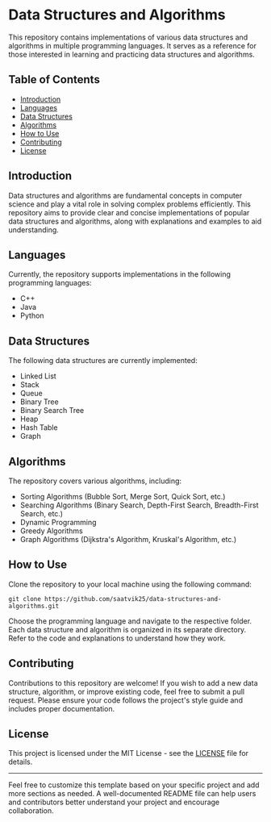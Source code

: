 # Data Structures and Algorithms
This repository contains implementations of various data structures and algorithms in multiple programming languages. It serves as a reference for those interested in learning and practicing data structures and algorithms.
## Table of Contents
- [Introduction](#introduction)
- [Languages](#languages)
- [Data Structures](#data-structures)
- [Algorithms](#algorithms)
- [How to Use](#how-to-use)
- [Contributing](#contributing)
- [License](#license)
## Introduction

Data structures and algorithms are fundamental concepts in computer science and play a vital role in solving complex problems efficiently. This repository aims to provide clear and concise implementations of popular data structures and algorithms, along with explanations and examples to aid understanding.

## Languages

Currently, the repository supports implementations in the following programming languages:

- C++
- Java
- Python

## Data Structures

The following data structures are currently implemented:

- Linked List
- Stack
- Queue
- Binary Tree
- Binary Search Tree
- Heap
- Hash Table
- Graph

## Algorithms

The repository covers various algorithms, including:

- Sorting Algorithms (Bubble Sort, Merge Sort, Quick Sort, etc.)
- Searching Algorithms (Binary Search, Depth-First Search, Breadth-First Search, etc.)
- Dynamic Programming
- Greedy Algorithms
- Graph Algorithms (Dijkstra's Algorithm, Kruskal's Algorithm, etc.)

## How to Use

Clone the repository to your local machine using the following command:

```
git clone https://github.com/saatvik25/data-structures-and-algorithms.git
```

Choose the programming language and navigate to the respective folder. Each data structure and algorithm is organized in its separate directory. Refer to the code and explanations to understand how they work.

## Contributing

Contributions to this repository are welcome! If you wish to add a new data structure, algorithm, or improve existing code, feel free to submit a pull request. Please ensure your code follows the project's style guide and includes proper documentation.

## License

This project is licensed under the MIT License - see the [LICENSE](LICENSE) file for details.

---

Feel free to customize this template based on your specific project and add more sections as needed. A well-documented README file can help users and contributors better understand your project and encourage collaboration.
